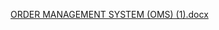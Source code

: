 [ORDER MANAGEMENT SYSTEM (OMS) (1).docx](https://github.com/Malikbasha4/-ORDER-MANAGEMENT-SYSTEM-OMS-MINI-PROJECT/files/13810524/ORDER.MANAGEMENT.SYSTEM.OMS.1.docx)
